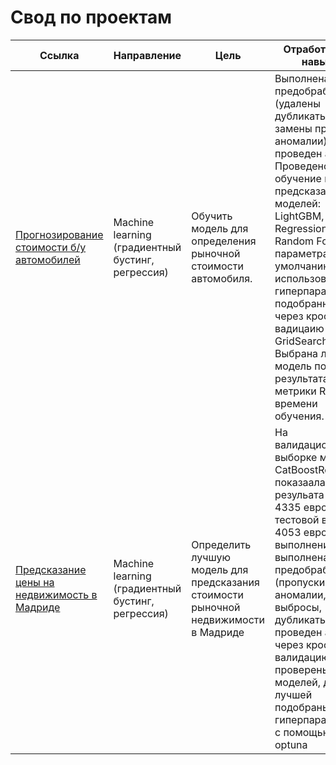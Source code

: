 # Свод по проектам

Ссылка | Направление | Цель | Отработанные навыки | Используемые библиотеки
------------- |------------- |---------------- | ---------------- | -----------------------
[Прогнозирование стоимости б/у автомобилей](https://github.com/TayaLeini/RU/blob/main/сar_price_predict/сar_price_predict_regression.ipynb) | Machine learning (градиентный бустинг, регрессия) | Обучить модель для определения рыночной стоимости автомобиля. | Выполнена предобработка (удалены дубликаты, замены пропуски, аномалии), проведен анализ. Проведено обучение и предсказание моделей: LightGBM, Linear Regression, Random Forrest  с параметрами по умолчанию и  с использованием гиперпараметров, подобранных через кросс-вадицаию GridSearch,optuna. Выбрана лучшая модель по результатам метрики RMSE и времени обучения. | `Pandas`, `NumPy`, `Sklearn`, `CatBoost`, `GridSearchCV`, '`LightGBM`, `CatBoost`, `Seaborn`, `OrdinalEncoder`, `OHE`, `optuna`, `Random Forrest`
[Предсказание цены на недвижимость в Мадриде](https://github.com/TayaLeini/RU/blob/main/Madrid_estate_regression/Madrid_estate.ipynb) | Machine learning (градиентный бустинг, регрессия) | Определить лучшую модель для предсказания стоимости рыночной недвижимости в Мадриде | На валидационной выборке модель CatBoostRegressor показаала резульата MAE 4335 евро, на тестовой выборке 4053 евро. При выполнении выполнена предобработка (пропуски, аномалии, выбросы, дубликаты), проведен анализ, через кросс-валидацию проверены 10 моделей, для лучшей подобраны гиперпараметры с помощью optuna  | `Linear Regression`, `Bayesian Ridge Regression`, `LightGBM`, `SVR`, `Decision Tree Regression`, `Random Forest`, `XGB Regression`, `Grad Boost`, `Cat Boost, `matplotlib`, `seaborn`, `pandas`, `sklearn`, `plotly`, O`rdinalEncoder`, `RepeatedKFold`, `optuna`
